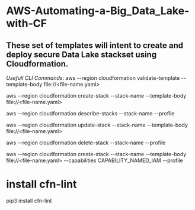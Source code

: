# AWS-Automating-a-Big_Data_Lake-with-CF

## These set of templates will intent to create and deploy secure Data Lake stackset using Cloudformation.  

*Usefull CLI Commands*:
aws --region <region-name> cloudformation validate-template --template-body file://<file-name.yaml>


aws --region <region-name> cloudformation create-stack --stack-name <name> --template-body file://<file-name.yaml>

aws --region <region-name> cloudformation describe-stacks --stack-name <name> --profile <profile-name>

aws --region <region-name> cloudformation update-stack --stack-name <name> --template-body file://<file-name.yaml>

aws --region <region-name> cloudformation delete-stack --stack-name <name> --profile <profile-name>

aws --region <region-name> cloudformation create-stack --stack-name <name> --template-body file://<file-name.yaml> --capabilities CAPABILITY_NAMED_IAM --profile <profile-name>



# install cfn-lint
pip3 install cfn-lint